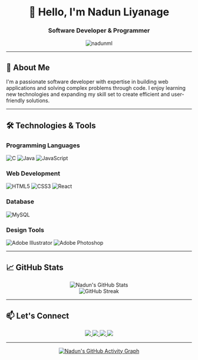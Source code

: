 <div align="center">

# 👋 Hello, I'm Nadun Liyanage

### Software Developer & Programmer

<p align="center">
  <img src="https://komarev.com/ghpvc/?username=nadunml&label=Profile%20views&color=0e75b6&style=for-the-badge" alt="nadunml" />
</p>

</div>

---

## 🚀 About Me

I'm a passionate software developer with expertise in building web applications and solving complex problems through code. I enjoy learning new technologies and expanding my skill set to create efficient and user-friendly solutions.

---

## 🛠️ Technologies & Tools

### Programming Languages
![C](https://img.shields.io/badge/C-A8B9CC?style=for-the-badge&logo=c&logoColor=white)
![Java](https://img.shields.io/badge/Java-ED8B00?style=for-the-badge&logo=openjdk&logoColor=white)
![JavaScript](https://img.shields.io/badge/JavaScript-F7DF1E?style=for-the-badge&logo=javascript&logoColor=black)

### Web Development
![HTML5](https://img.shields.io/badge/HTML5-E34F26?style=for-the-badge&logo=html5&logoColor=white)
![CSS3](https://img.shields.io/badge/CSS3-1572B6?style=for-the-badge&logo=css3&logoColor=white)
![React](https://img.shields.io/badge/React-20232A?style=for-the-badge&logo=react&logoColor=61DAFB)

### Database
![MySQL](https://img.shields.io/badge/MySQL-00000F?style=for-the-badge&logo=mysql&logoColor=white)

### Design Tools
![Adobe Illustrator](https://img.shields.io/badge/Illustrator-FF9A00?style=for-the-badge&logo=adobeillustrator&logoColor=white)
![Adobe Photoshop](https://img.shields.io/badge/Photoshop-31A8FF?style=for-the-badge&logo=adobephotoshop&logoColor=white)

---

## 📈 GitHub Stats

<p align="center">
  <img src="https://github-readme-stats.vercel.app/api?username=nadunml&show_icons=true&theme=radical" alt="Nadun's GitHub Stats" />
  <br/>
  <img src="https://github-readme-streak-stats.herokuapp.com/?user=nadunml&theme=radical" alt="GitHub Streak" />
</p>

---

## 📫 Let's Connect

<p align="center">
  <a href="https://www.linkedin.com/in/nadun-liyanage-046bb4314">
    <img src="https://img.shields.io/badge/LinkedIn-0077B5?style=for-the-badge&logo=linkedin&logoColor=white" />
  </a>
  <a href="mailto:liyanage2021@gmail.com">
    <img src="https://img.shields.io/badge/Gmail-D14836?style=for-the-badge&logo=gmail&logoColor=white" />
  </a>
  <a href="https://www.instagram.com/___ndl_">
    <img src="https://img.shields.io/badge/Instagram-E4405F?style=for-the-badge&logo=instagram&logoColor=white" />
  </a>
  <a href="https://www.facebook.com/nadun dilmina liyanage">
    <img src="https://img.shields.io/badge/Facebook-1877F2?style=for-the-badge&logo=facebook&logoColor=white" />
  </a>
</p>

---

<div align="center">

[![Nadun's GitHub Activity Graph](https://activity-graph.herokuapp.com/graph?username=nadunml&theme=react-dark)](https://github.com/ashutosh00710/github-readme-activity-graph)

</div>
